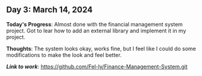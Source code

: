 ## Day 3: March 14, 2024

**Today's Progress**: Almost done with the financial management system project.  Got to lear how to add an external library and implement it in my project.

__Thoughts__: The system looks okay, works fine, but I feel like I could do some modifications to make the look and feel better.

___Link to work___: https://github.com/Fel-ly/Finance-Management-System.git
